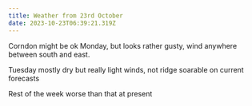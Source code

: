 ```yaml
---
title: Weather from 23rd October
date: 2023-10-23T06:39:21.319Z
---
```

Corndon might be ok Monday, but looks rather gusty, wind anywhere between south and east.

Tuesday mostly dry but really light winds, not ridge soarable on current forecasts

Rest of the week worse than that at present
